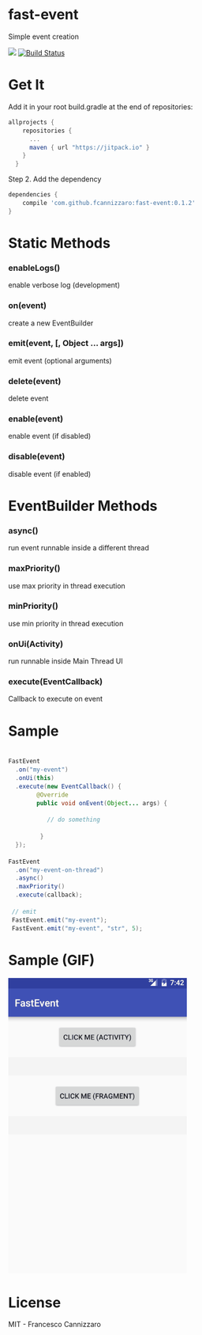 # fast-event
Simple event creation

[![](https://jitpack.io/v/fcannizzaro/fast-event.svg)](https://jitpack.io/#fcannizzaro/fast-event)
[![Build Status](https://travis-ci.org/fcannizzaro/fast-event.svg?branch=master)](https://travis-ci.org/fcannizzaro/fast-event)

# Get It 

Add it in your root build.gradle at the end of repositories:

```gradle
allprojects {
    repositories {
      ...
      maven { url "https://jitpack.io" }
    }
  }
```

Step 2. Add the dependency


```gradle
dependencies {
    compile 'com.github.fcannizzaro:fast-event:0.1.2'
}
```

# Static Methods

### enableLogs()
enable verbose log (development)

### on(event)
create a new EventBuilder

### emit(event, [, Object ... args])
emit event (optional arguments)

### delete(event)
delete event

### enable(event)
enable event (if disabled)

### disable(event)
disable event (if enabled)

# EventBuilder Methods

### async()
run event runnable inside a different thread

### maxPriority()
use max priority in thread execution

### minPriority()
use min priority in thread execution

### onUi(Activity)
run runnable inside Main Thread UI

### execute(EventCallback)
Callback to execute on event

# Sample
```java

FastEvent
  .on("my-event")
  .onUi(this)
  .execute(new EventCallback() {
        @Override
        public void onEvent(Object... args) {

           // do something

         }
  });

FastEvent
  .on("my-event-on-thread")
  .async()
  .maxPriority()
  .execute(callback);
  
 // emit
 FastEvent.emit("my-event");
 FastEvent.emit("my-event", "str", 5);

```

# Sample (GIF)

![](https://github.com/fcannizzaro/fast-event/blob/master/sample.gif)

# License
MIT - Francesco Cannizzaro 
